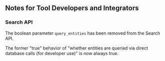 ## Notes for Tool Developers and Integrators

### Search API

The boolean parameter `query_entities` has been removed from the Search API.

The former "true" behavior of "whether entities are queried via direct database calls (for developer use)" is now always true.

